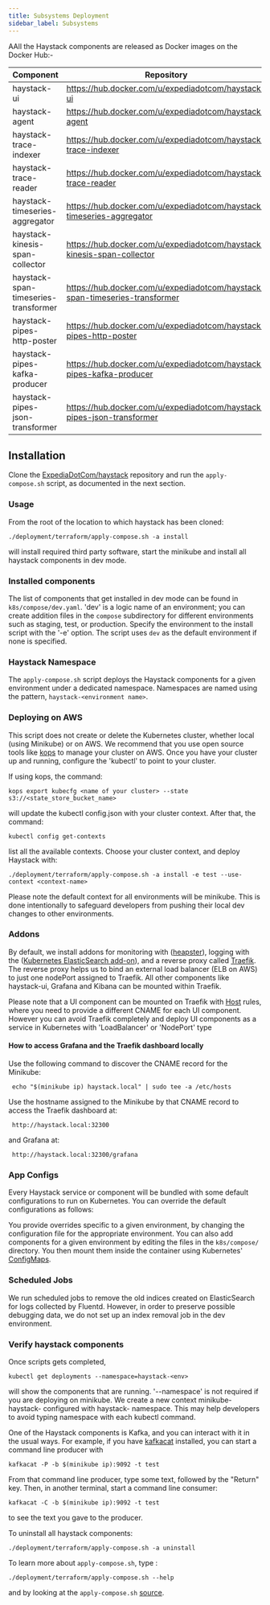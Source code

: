 ```yaml
---
title: Subsystems Deployment
sidebar_label: Subsystems
---
```


AAll the Haystack components are released as Docker images on the Docker Hub:-
 
 Component | Repository 
 ----------- | ---- |
 haystack-ui | https://hub.docker.com/u/expediadotcom/haystack-ui 
 haystack-agent | https://hub.docker.com/u/expediadotcom/haystack-agent 
 haystack-trace-indexer | https://hub.docker.com/u/expediadotcom/haystack-trace-indexer 
 haystack-trace-reader | https://hub.docker.com/u/expediadotcom/haystack-trace-reader 
 haystack-timeseries-aggregator | https://hub.docker.com/u/expediadotcom/haystack-timeseries-aggregator 
 haystack-kinesis-span-collector | https://hub.docker.com/u/expediadotcom/haystack-kinesis-span-collector 
 haystack-span-timeseries-transformer | https://hub.docker.com/u/expediadotcom/haystack-span-timeseries-transformer 
 haystack-pipes-http-poster | https://hub.docker.com/u/expediadotcom/haystack-pipes-http-poster
 haystack-pipes-kafka-producer | https://hub.docker.com/u/expediadotcom/haystack-pipes-kafka-producer
 haystack-pipes-json-transformer | https://hub.docker.com/u/expediadotcom/haystack-pipes-json-transformer 
 
 
 ## Installation
 
 Clone the [ExpediaDotCom/haystack](https://github.com/ExpediaInc/haystack) repository and run the `apply-compose.sh` script, as documented in the next section.
 
 ### Usage
 From the root of the location to which haystack has been cloned:
 ```shell
 ./deployment/terraform/apply-compose.sh -a install
 ```
 will install required third party software, start the minikube and install all haystack components in dev mode.
 
 ### Installed components
 The list of components that get installed in dev mode can be found in `k8s/compose/dev.yaml`. 'dev' is a logic name of an environment;
 you can create addition files in the `compose` subdirectory for different environments such as staging, test, or production. Specify the environment to the install script with the '-e' option. The script uses `dev` as the default environment if none is specified.
 
 ### Haystack Namespace
 The `apply-compose.sh` script deploys the Haystack components for a given environment under a dedicated namespace. Namespaces are named using the pattern, `haystack-<environment name>`.
 
 ### Deploying on AWS
 This script does not create or delete the Kubernetes cluster, whether local (using Minikube) or on AWS. We recommend that you use open source tools like [kops](https://github.com/kubernetes/kops) to manage your cluster on AWS. Once you have your cluster up and running, configure the 'kubectl' to point to your cluster.
 
 If using kops, the command:
 ```
 kops export kubecfg <name of your cluster> --state s3://<state_store_bucket_name>   
 ```
 will update the kubectl config.json with your cluster context. After that, the command:
 ```
 kubectl config get-contexts
 ```
 list all the available contexts. Choose your cluster context, and deploy Haystack with:
 ```
 ./deployment/terraform/apply-compose.sh -a install -e test --use-context <context-name>
 ```
 Please note the default context for all environments will be minikube. This is done intentionally to safeguard developers
 from pushing their local dev changes to other environments.
 
 ### Addons
 By default, we install addons for monitoring with ([heapster](https://github.com/kubernetes/heapster)), logging with the ([Kubernetes ElasticSearch add-on](https://github.com/kubernetes/kubernetes/tree/master/cluster/addons/fluentd-elasticsearch)), and a reverse proxy called [Traefik](https://github.com/containous/traefik).
 The reverse proxy helps us to bind an external load balancer (ELB on AWS) to just one nodePort assigned to Traefik. All other components like haystack-ui, Grafana and Kibana can be mounted within Traefik.
 
 Please note that a UI component can be mounted on Traefik with [Host](https://docs.traefik.io/basics/) rules, where you need to provide a different CNAME for each UI component.
 However you can avoid Traefik completely and deploy UI components as a service in Kubernetes with 'LoadBalancer' or 'NodePort' type
 
 #### How to access Grafana and the Traefik dashboard locally
 Use the following command to discover the CNAME record for the Minikube:
 ```
  echo "$(minikube ip) haystack.local" | sudo tee -a /etc/hosts
 ```
 Use the hostname assigned to the Minikube by that CNAME record to access the Traefik dashboard at:
 ```
  http://haystack.local:32300
 ```
 and Grafana at:
 ```
  http://haystack.local:32300/grafana
 ```
 
 ### App Configs
 Every Haystack service or component will be bundled with some default configurations to run on Kubernetes. 
 You can override the default configurations as follows:
 
 You provide overrides specific to a given environment, by changing the configuration file for the appropriate environment.
 You can also add components for a given environment by editing the files in the `k8s/compose/` directory.
 You then mount them inside the container using Kubernetes' [ConfigMaps](https://kubernetes.io/docs/tasks/configure-pod-container/configure-pod-configmap).
 
 ### Scheduled Jobs
 We run scheduled jobs to remove the old indices created on ElasticSearch for logs collected by Fluentd. 
 However, in order to preserve possible debugging data, we do not set up an index removal job in the dev environment.
 
 ### Verify haystack components
 Once scripts gets completed,  
 ```shell
 kubectl get deployments --namespace=haystack-<env>
 ```
 will show the components that are running. '--namespace' is not required if you are deploying on minikube. We create a new context
 minikube-haystack-<env> configured with haystack-<env> namespace. This may help developers to avoid typing namespace with each
 kubectl command.
 
 One of the Haystack components is Kafka, and you can interact with it in the usual
 ways. For example, if you have [kafkacat](https://github.com/edenhill/kafkacat) installed, you can start a command line
 producer with
 ```shell
 kafkacat -P -b $(minikube ip):9092 -t test
 ```
 From that command line producer, type some text, followed by the "Return" key.
 Then, in another terminal, start a command line consumer:
 ```shell
 kafkacat -C -b $(minikube ip):9092 -t test
 ```
 to see the text you gave to the producer.
 
 To uninstall all haystack components:
 ```shell
 ./deployment/terraform/apply-compose.sh -a uninstall
 ```
 To learn more about `apply-compose.sh`, type :
 ``` shell
 ./deployment/terraform/apply-compose.sh --help
 ```
 and by looking at the `apply-compose.sh` [source](https://github.com/ExpediaDotCom/haystack/blob/master/deployment/terraform/apply-compose.sh).
